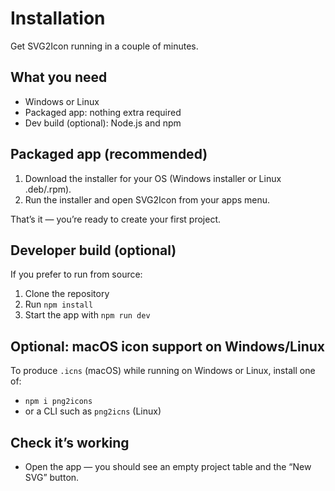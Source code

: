# Installation

Get SVG2Icon running in a couple of minutes.

## What you need
- Windows or Linux
- Packaged app: nothing extra required
- Dev build (optional): Node.js and npm

## Packaged app (recommended)
1. Download the installer for your OS (Windows installer or Linux .deb/.rpm).
2. Run the installer and open SVG2Icon from your apps menu.

That’s it — you’re ready to create your first project.

## Developer build (optional)
If you prefer to run from source:
1. Clone the repository
2. Run `npm install`
3. Start the app with `npm run dev`

## Optional: macOS icon support on Windows/Linux
To produce `.icns` (macOS) while running on Windows or Linux, install one of:
- `npm i png2icons`
- or a CLI such as `png2icns` (Linux)

## Check it’s working
- Open the app — you should see an empty project table and the “New SVG” button.
